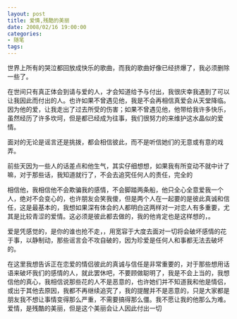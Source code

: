 ```yaml
---
layout: post
title: 爱情,残酷的美丽
date: 2008/02/16 19:00:00
categories: 
- 随笔
tags: 
---
```


世界上所有的哭泣都回放成快乐的歌曲，而我的歌曲好像已经挤爆了，我必须删除一些了。

在世间只有真正体会到请与爱的人，才会知道给予与付出，我很庆幸我遇到了可以让我因此而付出的人。也许如果不曾遇见他，我是不会再相信真爱会从天堂降临。因为他的爱，让我走出了过去所受的伤害；如果不曾遇见他，他带给我许多快乐，虽然经历了许多坎坷，但是都已经成为往事，我们很努力的来维护这水晶似的爱情。

面对的无论是谣言还是挑拨，都会相信彼此，而不是听信她们的无意或有意的戏弄。

前些天因为一些人的话差点和他生气，其实仔细想想，如果我有所变动不就中计了嘛，对于那些话，我知道就行了，不会去追究任何人的责任，完全的

相信他，我相信他不会欺骗我的感情，不会脚踏两条船，他只全心全意爱我一个人，绝对不会变心的，也许朋友会笑我傻，但是两个人在一起要的是彼此真诚和信任，这是最基本的，我想如果深有体会的人都明白这两样对一对恋人有多重要，尤其是比较青涩的爱情。这必须是彼此都去做的，我的他肯定也是这样想的，。

爱是凭感觉的，是你的谁也抢不走，，用宽容于大度去面对一切将会破坏感情的花于事，以静制动，那些谣言会不攻自破的，因为珍爱是任何人和事都无法去破坏的。

在这里我想告诉正在恋爱的情侣彼此的真诚与信任是非常重要的，对于那些想用话语来破坏我们的感情的人，就此罢休吧，不要顾做聪明了，我是不会上当的，我想信他的真心，我相信说那些花的人不是恶意的，也许她们并不知道我和他是情侣，或出于其他去原因，我都不再继续追究了，我的提醒并不是恶意的，只是大家都是朋友我不想让事情变得那么严重，不需要搞得那么僵。我不愿让我的他那么为难。爱情，是残酷的美丽，但是这个美丽会让人因此付出一切
